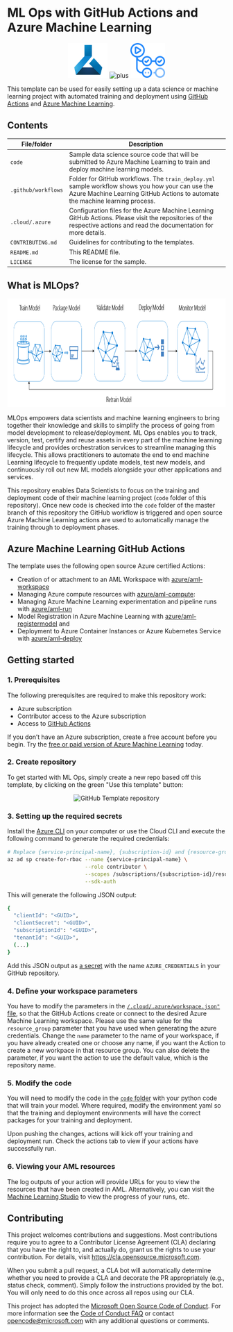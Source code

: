 # ML Ops with GitHub Actions and Azure Machine Learning

<p align="center">
  <img src="docs/images/aml.png" height="80"/>
  <img src="https://i.ya-webdesign.com/images/a-plus-png-2.png" alt="plus" height="40"/>
  <img src="docs/images/actions.png" alt="Azure Machine Learning + Actions" height="80"/>
</p>

This template can be used for easily setting up a data science or machine learning project with automated training and deployment using [GitHub Actions](https://github.com/features/actions) and [Azure Machine Learning](https://docs.microsoft.com/en-us/azure/machine-learning/).

## Contents

| File/folder        | Description                                |
| ------------------ | ------------------------------------------ |
| `code`             | Sample data science source code that will be submitted to Azure Machine Learning to train and deploy machine learning models. |
| `.github/workflows`| Folder for GitHub workflows. The `train_deploy.yml` sample workflow shows you how your can use the Azure Machine Learning GitHub Actions to automate the machine learning process. |
| `.cloud/.azure`    | Configuration files for the Azure Machine Learning GitHub Actions. Please visit the repositories of the respective actions and read the documentation for more details. |
| `CONTRIBUTING.md`  | Guidelines for contributing to the templates. |
| `README.md`        | This README file.                          |
| `LICENSE`          | The license for the sample.                |

## What is MLOps?

<p align="center">
  <img src="docs/images/ml-lifecycle.png" alt="Azure Machine Learning Lifecycle" height="250"/>
</p>

MLOps empowers data scientists and machine learning engineers to bring together their knowledge and skills to simplify the process of going from model development to release/deployment. ML Ops enables you to track, version, test, certify and reuse assets in every part of the machine learning lifecycle and provides orchestration services to streamline managing this lifecycle. This allows practitioners to automate the end to end machine Learning lifecycle to frequently update models, test new models, and continuously roll out new ML models alongside your other applications and services.

This repository enables Data Scientists to focus on the training and deployment code of their machine learning project (`code` folder of this repository). Once new code is checked into the `code` folder of the master branch of this repository the GitHub workflow is triggered and open source Azure Machine Learning actions are used to automatically manage the training through to deployment phases.

## Azure Machine Learning GitHub Actions

The template uses the following open source Azure certified Actions:
- Creation of or attachment to an AML Workspace with [azure/aml-workspace](https://github.com/Azure/aml-workspace)
- Managing Azure compute resources with [azure/aml-compute](https://github.com/Azure/aml-compute): 
- Managing Azure Machine Learning experimentation and pipeline runs with [azure/aml-run](https://github.com/Azure/aml-run)
- Model Registration in Azure Machine Learning with [azure/aml-registermodel](https://github.com/Azure/aml-registermodel) and
- Deployment to Azure Container Instances or Azure Kubernetes Service with [azure/aml-deploy](https://github.com/Azure/aml-deploy)

## Getting started

### 1. Prerequisites

The following prerequisites are required to make this repository work:
- Azure subscription
- Contributor access to the Azure subscription
- Access to [GitHub Actions](https://github.com/features/actions)

If you don’t have an Azure subscription, create a free account before you begin. Try the [free or paid version of Azure Machine Learning](https://aka.ms/AMLFree) today.

### 2. Create repository

To get started with ML Ops, simply create a new repo based off this template, by clicking on the green "Use this template" button:

<p align="center">
  <img src="https://help.github.com/assets/images/help/repository/use-this-template-button.png" alt="GitHub Template repository" height="150"/>
</p>

### 3. Setting up the required secrets

Install the [Azure CLI](https://docs.microsoft.com/en-us/cli/azure/install-azure-cli?view=azure-cli-latest) on your computer or use the Cloud CLI and execute the following command to generate the required credentials:

```sh
# Replace {service-principal-name}, {subscription-id} and {resource-group} with your Azure subscription id and resource group name and any name for your service principle
az ad sp create-for-rbac --name {service-principal-name} \
                         --role contributor \
                         --scopes /subscriptions/{subscription-id}/resourceGroups/{resource-group} \
                         --sdk-auth
```

This will generate the following JSON output:

```sh
{
  "clientId": "<GUID>",
  "clientSecret": "<GUID>",
  "subscriptionId": "<GUID>",
  "tenantId": "<GUID>",
  (...)
}
```

Add this JSON output as [a secret](https://help.github.com/en/actions/configuring-and-managing-workflows/creating-and-storing-encrypted-secrets#creating-encrypted-secrets) with the name `AZURE_CREDENTIALS` in your GitHub repository.

### 4. Define your workspace parameters

You have to modify the parameters in the <a href="/.cloud/.azure/workspace.json">`/.cloud/.azure/workspace.json"` file</a>, so that the GitHub Actions create or connect to the desired Azure Machine Learning workspace. Please use the same value for the `resource_group` parameter that you have used when generating the azure credentials. Change the `name` parameter to the name of your workspace, if you have already created one or choose any name, if you want the Action to create a new workpace in that resource group. You can also delete the parameter, if you want the action to use the default value, which is the repository name. 

### 5. Modify the code

You will need to modify the code in the <a href="/code">`code` folder</a> with your python code that will train your model. Where required, modify the environment yaml so that the training and deployment environments will have the correct packages for your training and deployment.

Upon pushing the changes, actions will kick off your training and deployment run. Check the actions tab to view if your actions have successfully run. 

### 6. Viewing your AML resources

The log outputs of your action will provide URLs for you to view the resources that have been created in AML. Alternatively, you can visit the [Machine Learning Studio](https://ml.azure.com/) to view the progress of your runs, etc.

## Contributing

This project welcomes contributions and suggestions.  Most contributions require you to agree to a
Contributor License Agreement (CLA) declaring that you have the right to, and actually do, grant us
the rights to use your contribution. For details, visit https://cla.opensource.microsoft.com.

When you submit a pull request, a CLA bot will automatically determine whether you need to provide
a CLA and decorate the PR appropriately (e.g., status check, comment). Simply follow the instructions
provided by the bot. You will only need to do this once across all repos using our CLA.

This project has adopted the [Microsoft Open Source Code of Conduct](https://opensource.microsoft.com/codeofconduct/).
For more information see the [Code of Conduct FAQ](https://opensource.microsoft.com/codeofconduct/faq/) or
contact [opencode@microsoft.com](mailto:opencode@microsoft.com) with any additional questions or comments.
